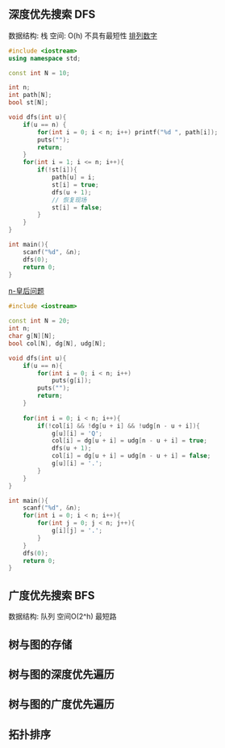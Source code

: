 
## 深度优先搜索 DFS
数据结构: 栈
空间: O(h)
不具有最短性
[排列数字](https://www.acwing.com/problem/content/844/)
``` C++
#include <iostream>
using namespace std;

const int N = 10;

int n;
int path[N];
bool st[N];

void dfs(int u){
    if(u == n) {
        for(int i = 0; i < n; i++) printf("%d ", path[i]);
        puts("");
        return;
    }
    for(int i = 1; i <= n; i++){
        if(!st[i]){
            path[u] = i;
            st[i] = true;
            dfs(u + 1);
            // 恢复现场
            st[i] = false;
        }
    }
}

int main(){
    scanf("%d", &n);
    dfs(0);
    return 0;
}
```

[n-皇后问题](https://www.acwing.com/problem/content/845/)
``` C++
#include <iostream>

const int N = 20;
int n;
char g[N][N];
bool col[N], dg[N], udg[N];

void dfs(int u){
    if(u == n){
        for(int i = 0; i < n; i++)
            puts(g[i]);
        puts("");
        return;
    }
    
    for(int i = 0; i < n; i++){
        if(!col[i] && !dg[u + i] && !udg[n - u + i]){
            g[u][i] = 'Q';
            col[i] = dg[u + i] = udg[n - u + i] = true;
            dfs(u + 1);
            col[i] = dg[u + i] = udg[n - u + i] = false;
            g[u][i] = '.';
        }
    }
}

int main(){
    scanf("%d", &n);
    for(int i = 0; i < n; i++){
        for(int j = 0; j < n; j++){
            g[i][j] = '.';
        }
    }
    dfs(0);
    return 0;
}
```
## 广度优先搜索 BFS
数据结构: 队列
空间O(2^h)
最短路
## 树与图的存储

## 树与图的深度优先遍历

## 树与图的广度优先遍历

## 拓扑排序